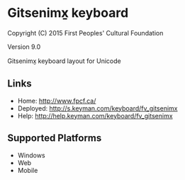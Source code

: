 Gitsenimx̱ keyboard
======================

Copyright (C) 2015 First Peoples' Cultural Foundation

Version 9.0

Gitsenimx̱ keyboard layout for Unicode

Links
-----

 * Home:     <http://www.fpcf.ca/>
 * Deployed: <http://s.keyman.com/keyboard/fv_gitsenimx>
 * Help:     <http://help.keyman.com/keyboard/fv_gitsenimx>
 
Supported Platforms
-------------------

 * Windows
 * Web
 * Mobile
